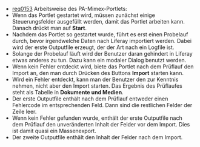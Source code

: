 * [req0153](https://github.com/PolitAktiv/politaktiv-requirements/tree/master/de/requirements/req0153.md)
Arbeitsweise des PA-Mimex-Portlets:
 * Wenn das Portlet gestartet wird, müssen zunächst einige Steuerungsfelder ausgefüllt werden, damit das Portlet arbeiten kann. Danach drückt man auf **Start**.
 * Nachdem das Portlet so gestartet wurde, führt es erst einen Probelauf durch, bevor irgendwelche Daten nach Liferay importiert werden. Dabei wird der erste Outputfile erzeugt, der der Art nach ein Logfile ist.
 * Solange der Probelauf läuft wird der Benutzer daran gehindert in Liferay etwas anderes zu tun.
Dazu kann ein modaler Dialog benutzt werden.
 * Wenn kein Fehler entdeckt wird, biete das Portlet nach dem Prüflauf den Import an, den man durch Drücken des Buttons **Import** starten kann.
 * Wird ein Fehler entdeckt, kann man der Benutzer den zur Kenntnis nehmen, nicht aber den Import starten. Das Ergebnis des Prüflaufes steht als Tabelle in **Dokumente und Medien**.
 * Der erste Outputfile enthält nach dem Prüflauf entweder einen Fehlercode im entsprechenden Feld. Dann sind die restlichen Felder der Zeile leer.
 * Wenn kein Fehler gefunden wurde, enthält der erste Outputfile nach dem Prüflauf den unveränderten Inhalt der Felder vor dem Import. Dies ist damit quasi ein Massenexport.
 * Der zweite Outputfile enthält den Inhalt der Felder nach dem Import.
 
 
